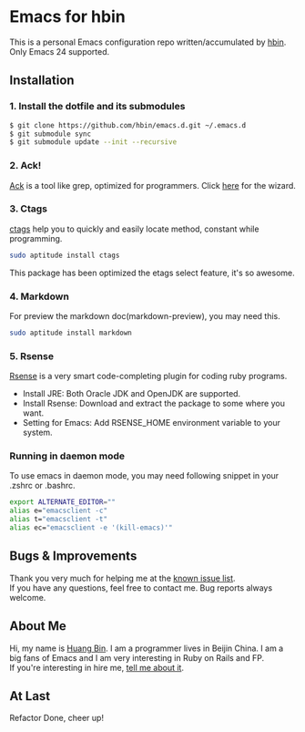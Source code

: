# Emacs for hbin

This is a personal Emacs configuration repo written/accumulated by [hbin](http://hbin.me). Only Emacs 24 supported.

## Installation

### 1. Install the dotfile and its submodules

```bash
$ git clone https://github.com/hbin/emacs.d.git ~/.emacs.d
$ git submodule sync
$ git submodule update --init --recursive
```

### 2. Ack!

[Ack](http://betterthangrep.com/) is a tool like grep, optimized for
programmers. Click [here](http://betterthangrep.com/install/) for the
wizard.

### 3. Ctags

[ctags](http://ctags.sourceforge.net/) help you to quickly and easily
locate method, constant while programming.
```bash
sudo aptitude install ctags
```

This package has been optimized the etags select feature, it's so awesome.

### 4. Markdown

For preview the markdown doc(markdown-preview), you may need this.

```bash
sudo aptitude install markdown
```

### 5. Rsense

[Rsense](http://cx4a.org/software/rsense/manual.html) is a very smart
code-completing plugin for coding ruby programs.

- Install JRE: Both Oracle JDK and OpenJDK are supported.
- Install Rsense: Download and extract the package to some where you want.
- Setting for Emacs: Add RSENSE_HOME environment variable to your system.

### Running in daemon mode

To use emacs in daemon mode, you may need following snippet in your
.zshrc or .bashrc.
```bash
export ALTERNATE_EDITOR=""
alias e="emacsclient -c"
alias t="emacsclient -t"
alias ec="emacsclient -e '(kill-emacs)'"
```

## Bugs & Improvements

Thank you very much for helping me at the [known issue list](https://github.com/hbin/emacs.d/issues?sort=created&direction=desc&state=open).
<br>
If you have any questions, feel free to contact me.
Bug reports always welcome.<br/>

## About Me

Hi, my name is
[Huang Bin](http://www.google.com.hk/#hl=en&newwindow=1&safe=strict&q=i+want+an+aston+martin&oq=I+want+an+aston+martin&aq=0&aqi=g1&aql=&gs_sm=1&gs_upl=17485l20618l17l22771l3l3l0l0l0l0l106l315l0.3l3l0&gs_l=serp.1.0.0.17485l20618l17l22771l3l3l0l0l0l0l106l315l0j3l3l0.frgbld.&bav=on.2,or.r_gc.r_pw.,cf.osb&fp=a292937e2003130a&biw=1310&bih=682). I
am a programmer lives in Beijin China. I am a big fans of Emacs and
I am very interesting in Ruby on Rails and FP.<br> If you're interesting in hire me,
[tell me about it](mailto:embrace.hbin@gmail.com).

## At Last
Refactor Done, cheer up!
